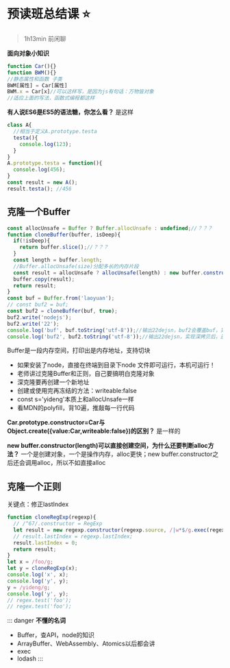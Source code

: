 # 预读班总结课 :star:

> 1h13min 前闲聊

**面向对象小知识**

```js
function Car(){}
function BWM(){}
//静态属性和函数 子类
BWM[属性] = Car[属性]
BWM.x = Car[x]//可以这样写，是因为js有句话：万物皆对象
//适应上面的写法，函数式编程都这样
```

**有人说ES6是ES5的语法糖，你怎么看？**
是这样

```js
class A{
  //相当于定义A.prototype.testa
  testa(){
    console.log(123);
  }
}
A.prototype.testa = function(){
  console.log(456);
}
const result = new A();
result.testa(); //456
```

## 克隆一个Buffer

```js
const allocUnsafe = Buffer ? Buffer.allocUnsafe : undefined;//？？？
function cloneBuffer(buffer, isDeep){
  if(!isDeep){
    return buffer.slice();//？？？
  }
  const length = buffer.length;
  //Buffer.allocUnsafe(size)分配多长的内存片段
  const result = allocUnsafe ? allocUnsafe(length) : new buffer.constructor(length);//难点？？？
  buffer.copy(result);
  return result;
}
const buf = Buffer.from('laoyuan');
// const buf2 = buf;
const buf2 = cloneBuffer(buf, true);
buf2.write('nodejs');
buf2.write('22');
console.log('buf', buf.toString('utf-8'));//输出22dejsn，buf2会覆盖buf，实现深拷贝后，输出laoyuan
console.log('buf2', buf2.toString('utf-8'));//输出22dejsn，实现深拷贝后，还输出22dejsn
```

Buffer是一段内存空间，打印出是内存地址，支持切块

* 如果安装了node，直接在终端到目录下node 文件即可运行，本机可运行！
* 老师讲过克隆Buffer和正则，自己要搞明白克隆对象
* 深克隆要再创建一个新地址
* 创建或使用完再冻结的方法：writeable:false
* const s='yideng'本质上和allocUnsafe一样
* 看MDN的polyfill，背10遍，推敲每一行代码

**Car.prototype.constructor=Car与Object.create({value:Car,writeable:false})的区别？**
是一样的

**new buffer.constructor(length)可以直接创建空间，为什么还要判断alloc方法？**
一个是创建对象，一个是操作内存，alloc更快；new buffer.constructor之后还会调用alloc，所以不如直接alloc

## 克隆一个正则
关键点：修正lastIndex

```js
function cloneRegExp(regexp){
  // /^67/.constructor = RegExp
  let result = new regexp.constructor(regexp.source, /|w*$/g.exec(regexp));
  // result.lastIndex = regexp.lastIndex;
  result.lastIndex = 0;
  return result;
}
let x = /foo/g;
let y = cloneRegExp(x);
console.log('x', x);
console.log('y', y);
y = /yideng/g;
console.log('y', y);
// regex.test('foo');
// regex.test('foo');
```

::: danger
**不懂的名词**
* Buffer，查API，node的知识
* ArrayBuffer、WebAssembly、Atomics以后都会讲
* exec
* lodash
:::